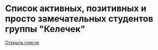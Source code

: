 # Список активных, позитивных и просто замечательных студентов группы "Келечек"

[Открыть список](https://zhanybekovych.github.io/students-list-kelechek/)
